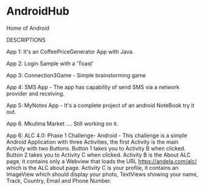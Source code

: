# AndroidHub
Home of Android

DESCRIPTIONS

App 1: It's an CoffeePriceGenerator App with Java.

App 2: Login Sample with a 'Toast'

App 3: Connection3Game - Simple brainstorming game

App 4: SMS App - The app has capability of send SMS via a network provider and receiving.

App 5: MyNotes App - It's a complete project of an android NoteBook try it out. 

App 6. Mkulima Market .... Still working on it.

App 6: ALC 4.0: Phase 1 Challenge- Android - This challenge is a simple Android Application with three Activities, the first Activity is the main Activity with two Buttons.
Button 1 takes you to Activity B when clicked.
Button 2 takes you to Activity C when clicked.
Activity B is the About ALC page, it contains only a Webview that loads the URL https://andela.com/alc/ which is the ALC about page.
Activity C is your profile, it contains an ImageView which should display your photo,
TextViews showing your name, Track, Country, Email and Phone Number.
